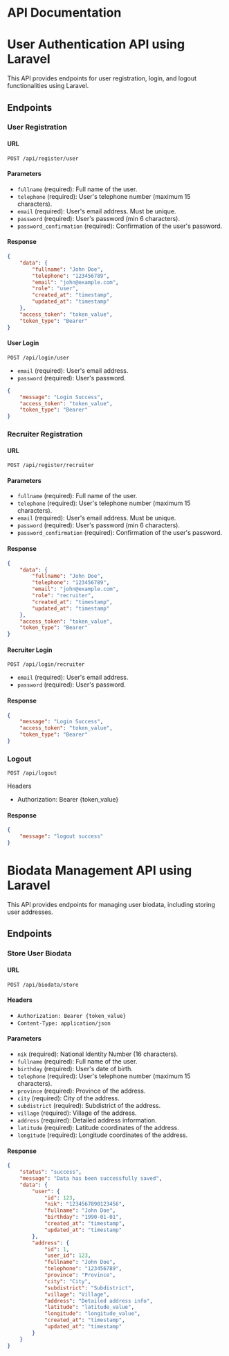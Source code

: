 # API Documentation

# User Authentication API using Laravel

This API provides endpoints for user registration, login, and logout functionalities using Laravel.

## Endpoints

### User Registration

#### URL

```shell
POST /api/register/user
```

#### Parameters

- `fullname` (required): Full name of the user.
- `telephone` (required): User's telephone number (maximum 15 characters).
- `email` (required): User's email address. Must be unique.
- `password` (required): User's password (min 6 characters).
- `password_confirmation` (required): Confirmation of the user's password.

#### Response

```json
{
    "data": {
        "fullname": "John Doe",
        "telephone": "123456789",
        "email": "john@example.com",
        "role": "user",
        "created_at": "timestamp",
        "updated_at": "timestamp"
    },
    "access_token": "token_value",
    "token_type": "Bearer"
}
```

#### User Login

``` shell
POST /api/login/user
```

- `email` (required): User's email address.
- `password` (required): User's password.

``` json
{
    "message": "Login Success",
    "access_token": "token_value",
    "token_type": "Bearer"
}
```

### Recruiter Registration

#### URL

```shell
POST /api/register/recruiter
```

#### Parameters

- `fullname` (required): Full name of the user.
- `telephone` (required): User's telephone number (maximum 15 characters).
- `email` (required): User's email address. Must be unique.
- `password` (required): User's password (min 6 characters).
- `password_confirmation` (required): Confirmation of the user's password.

#### Response

```json
{
    "data": {
        "fullname": "John Doe",
        "telephone": "123456789",
        "email": "john@example.com",
        "role": "recruiter",
        "created_at": "timestamp",
        "updated_at": "timestamp"
    },
    "access_token": "token_value",
    "token_type": "Bearer"
}
```

#### Recruiter Login

``` shell
POST /api/login/recruiter
```

- `email` (required): User's email address.
- `password` (required): User's password.

#### Response
``` json
{
    "message": "Login Success",
    "access_token": "token_value",
    "token_type": "Bearer"
}
```

### Logout

``` shell
POST /api/logout
```
Headers
- Authorization: Bearer {token_value}

#### Response
``` json
{
    "message": "logout success"
}
```

# Biodata Management API using Laravel

This API provides endpoints for managing user biodata, including storing user addresses.

## Endpoints

### Store User Biodata

#### URL

``` shell
POST /api/biodata/store
```

#### Headers

- `Authorization: Bearer {token_value}`
- `Content-Type: application/json`

#### Parameters

- `nik` (required): National Identity Number (16 characters).
- `fullname` (required): Full name of the user.
- `birthday` (required): User's date of birth.
- `telephone` (required): User's telephone number (maximum 15 characters).
- `province` (required): Province of the address.
- `city` (required): City of the address.
- `subdistrict` (required): Subdistrict of the address.
- `village` (required): Village of the address.
- `address` (required): Detailed address information.
- `latitude` (required): Latitude coordinates of the address.
- `longitude` (required): Longitude coordinates of the address.

#### Response

```json
{
    "status": "success",
    "message": "Data has been successfully saved",
    "data": {
        "user": {
            "id": 123,
            "nik": "1234567890123456",
            "fullname": "John Doe",
            "birthday": "1990-01-01",
            "created_at": "timestamp",
            "updated_at": "timestamp"
        },
        "address": {
            "id": 1,
            "user_id": 123,
            "fullname": "John Doe",
            "telephone": "123456789",
            "province": "Province",
            "city": "City",
            "subdistrict": "Subdistrict",
            "village": "Village",
            "address": "Detailed address info",
            "latitude": "latitude_value",
            "longitude": "longitude_value",
            "created_at": "timestamp",
            "updated_at": "timestamp"
        }
    }
}
```
